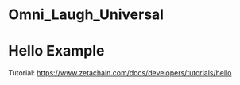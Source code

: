 # Omni_Laugh_Universal

# Hello Example

Tutorial: https://www.zetachain.com/docs/developers/tutorials/hello

